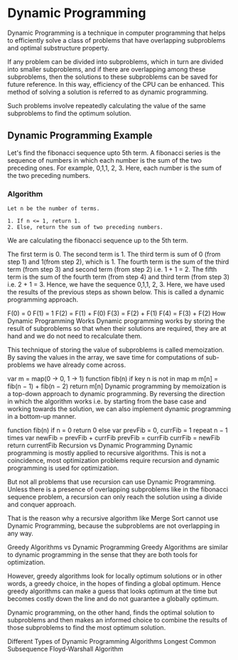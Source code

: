 # Dynamic Programming

Dynamic Programming is a technique in computer programming that helps to efficiently solve a class of problems that have overlapping subproblems and optimal substructure property.

If any problem can be divided into subproblems, which in turn are divided into smaller subproblems, and if there are overlapping among these subproblems, then the solutions to these subproblems can be saved for future reference. In this way, efficiency of the CPU can be enhanced. This method of solving a solution is referred to as dynamic programming.

Such problems involve repeatedly calculating the value of the same subproblems to find the optimum solution.

## Dynamic Programming Example

Let's find the fibonacci sequence upto 5th term. A fibonacci series is the sequence of numbers in which each number is the sum of the two preceding ones. For example, 0,1,1, 2, 3. Here, each number is the sum of the two preceding numbers.

### Algorithm

```
Let n be the number of terms.

1. If n <= 1, return 1.
2. Else, return the sum of two preceding numbers.

```

We are calculating the fibonacci sequence up to the 5th term.

The first term is 0.
The second term is 1.
The third term is sum of 0 (from step 1) and 1(from step 2), which is 1.
The fourth term is the sum of the third term (from step 3) and second term (from step 2) i.e. 1 + 1 = 2.
The fifth term is the sum of the fourth term (from step 4) and third term (from step 3) i.e. 2 + 1 = 3.
Hence, we have the sequence 0,1,1, 2, 3. Here, we have used the results of the previous steps as shown below. This is called a dynamic programming approach.

F(0) = 0
F(1) = 1
F(2) = F(1) + F(0)
F(3) = F(2) + F(1)
F(4) = F(3) + F(2)
How Dynamic Programming Works
Dynamic programming works by storing the result of subproblems so that when their solutions are required, they are at hand and we do not need to recalculate them.

This technique of storing the value of subproblems is called memoization. By saving the values in the array, we save time for computations of sub-problems we have already come across.

var m = map(0 → 0, 1 → 1)
function fib(n)
if key n is not in map m
m[n] = fib(n − 1) + fib(n − 2)
return m[n]
Dynamic programming by memoization is a top-down approach to dynamic programming. By reversing the direction in which the algorithm works i.e. by starting from the base case and working towards the solution, we can also implement dynamic programming in a bottom-up manner.

function fib(n)
if n = 0
return 0
else
var prevFib = 0, currFib = 1
repeat n − 1 times
var newFib = prevFib + currFib
prevFib = currFib
currFib = newFib
return currentFib
Recursion vs Dynamic Programming
Dynamic programming is mostly applied to recursive algorithms. This is not a coincidence, most optimization problems require recursion and dynamic programming is used for optimization.

But not all problems that use recursion can use Dynamic Programming. Unless there is a presence of overlapping subproblems like in the fibonacci sequence problem, a recursion can only reach the solution using a divide and conquer approach.

That is the reason why a recursive algorithm like Merge Sort cannot use Dynamic Programming, because the subproblems are not overlapping in any way.

Greedy Algorithms vs Dynamic Programming
Greedy Algorithms are similar to dynamic programming in the sense that they are both tools for optimization.

However, greedy algorithms look for locally optimum solutions or in other words, a greedy choice, in the hopes of finding a global optimum. Hence greedy algorithms can make a guess that looks optimum at the time but becomes costly down the line and do not guarantee a globally optimum.

Dynamic programming, on the other hand, finds the optimal solution to subproblems and then makes an informed choice to combine the results of those subproblems to find the most optimum solution.

Different Types of Dynamic Programming Algorithms
Longest Common Subsequence
Floyd-Warshall Algorithm
